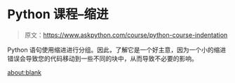 # Python 课程–缩进

> 原文：<https://www.askpython.com/course/python-course-indentation>

Python 语句使用缩进进行分组。因此，了解它是一个好主意，因为一个小的缩进错误会导致您的代码移动到一些不同的块中，从而导致不必要的影响。

<about:blank>